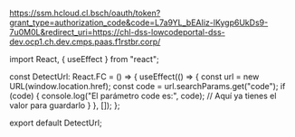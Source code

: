 https://ssm.hcloud.cl.bsch/oauth/token?grant_type=authorization_code&code=L7a9YL_bEAIiz-lKygp6UkDs9-7u0M0L&redirect_uri=https://chl-dss-lowcodeportal-dss-dev.ocp1.ch.dev.cmps.paas.f1rstbr.corp/

import React, { useEffect } from "react";

const DetectUrl: React.FC = () => {
  useEffect(() => {
    const url = new URL(window.location.href);
    const code = url.searchParams.get("code");
    if (code) {
      console.log("El parámetro code es:", code);
      // Aquí ya tienes el valor para guardarlo
    }
  }, []);
};

export default DetectUrl;
